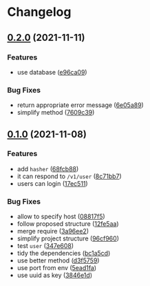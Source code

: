 # Changelog

## [0.2.0](https://www.github.com/brokeyourbike/lets-go-chat/compare/v0.1.0...v0.2.0) (2021-11-11)


### Features

* use database ([e96ca09](https://www.github.com/brokeyourbike/lets-go-chat/commit/e96ca09bcae85c4a52810545cf137e897696eb59))


### Bug Fixes

* return appropriate error message ([6e05a89](https://www.github.com/brokeyourbike/lets-go-chat/commit/6e05a89fce53f8e48f2ac4d2b909f9a33d47387d))
* simplify method ([7609c39](https://www.github.com/brokeyourbike/lets-go-chat/commit/7609c395e49fbea9f341a643efde807272a0d01d))

## [0.1.0](https://www.github.com/brokeyourbike/lets-go-chat/compare/v0.0.1...v0.1.0) (2021-11-08)


### Features

* add `hasher` ([68fcb88](https://www.github.com/brokeyourbike/lets-go-chat/commit/68fcb884d56ce11592ad646407052f08a4fb4893))
* it can respond to `/v1/user` ([8c71bb7](https://www.github.com/brokeyourbike/lets-go-chat/commit/8c71bb7adf746fec0c4f1a5a96f958de21669366))
* users can login ([17ec511](https://www.github.com/brokeyourbike/lets-go-chat/commit/17ec5119e0ed7f6ecf152faeb3a61965aa589af6))


### Bug Fixes

* allow to specify host ([08817f5](https://www.github.com/brokeyourbike/lets-go-chat/commit/08817f55c8d85bc2e33c5b9023ac425ea292c832))
* follow proposed structure ([12fe5aa](https://www.github.com/brokeyourbike/lets-go-chat/commit/12fe5aaec3cc7e6d500b85c5140a0ac2408ed385))
* merge require ([3a96ee2](https://www.github.com/brokeyourbike/lets-go-chat/commit/3a96ee2c7969b9d31ec3537272fcb3ca6dd54a6c))
* simplify project structure ([96cf960](https://www.github.com/brokeyourbike/lets-go-chat/commit/96cf9604433b3975834d6c79eff8da52f4de5d4f))
* test `user` ([347e608](https://www.github.com/brokeyourbike/lets-go-chat/commit/347e60804cb307e49a0d523a75d151813e44173f))
* tidy the dependencies ([bc1a5cd](https://www.github.com/brokeyourbike/lets-go-chat/commit/bc1a5cdab4cdd5177af79a7300c0f43d9be2b0d9))
* use better method ([d3f5759](https://www.github.com/brokeyourbike/lets-go-chat/commit/d3f5759c4e285a15e03379b2cc4556b7ca12d3a5))
* use port from env ([5ead1fa](https://www.github.com/brokeyourbike/lets-go-chat/commit/5ead1fa56d42b95e0a6a9ebbf51a6eedd894d60b))
* use uuid as key ([3846e1d](https://www.github.com/brokeyourbike/lets-go-chat/commit/3846e1d1ea13f3a643f7329c02ccff18b7560e55))
